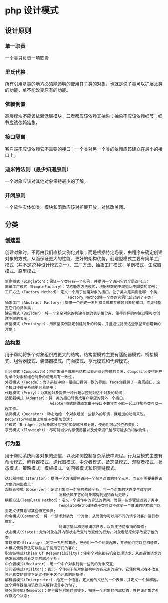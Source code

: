 # php 设计模式

## 设计原则

### 单一职责
一个类只负责一项职责
### 里氏代换
所有引用基类的地方必须能透明的使用其子类的对象，也就是说子类可以扩展父类的功能，单不能改变原有的功能。
### 依赖倒置
高层模块不应该依赖低层模块，二者都应该依赖其抽象；抽象不应该依赖细节；细节应该依赖抽象。
### 接口隔离
客户端不应该依赖它不需要的接口；一个类对另一个类的依赖应该建立在最小的接口上。
### 迪米特法则（最少知道原则）
一个对象应该对其他对象保持最少的了解。
### 开闭原则
一个软件实体如类、模块和函数应该对扩展开放，对修改关闭。


## 分类
### 创建型
创建对象时，不再由我们直接实例化对象；而是根据特定场景，由程序来确定创建对象的方式，从而保证更大的性能、更好的架构优势。创建型模式主要有简单工厂模式（并不是23种设计模式之一）、工厂方法、抽象工厂模式、单例模式、生成器模式、原型模式。
    
    单例模式（Singleton）：保证一个类只有一个实例，并提供一个访问它的全局访问点；
    简单工厂模式（SimpleFactory）：又称静态方法模式，根据参数的不同返回不同类的实例；
    工厂方法（Factory Method）：定义一个用于创建对象的接口，让子类决定实例化哪一个类，
                                Factory Method使一个类的实例化延迟到了子类；
    抽象工厂（Abstract Factory）：提供一个创建一系列相关或相互依赖对象的接口，而无须指定它们的具体类；
    建造模式（Builder）：将一个复杂对象的构建与他的表示相分离，使得同样的构建过程可以创建不同的表示；
    原型模式（Prototype）：用原型实例指定创建对象的种类，并且通过拷贝这些原型来创建新的对象；

### 结构型
用于帮助将多个对象组织成更大的结构。结构型模式主要有适配器模式、桥接模式、组合器模式、装饰器模式、门面模式、亨元模式和代理模式。
    
    组合模式（Composite）：将对象组合成树形结构以表示部分整体的关系，Composite使得用户对单个对象和组合对象的使用具有一致性；
    外观模式（Facade）：为子系统中的一组接口提供一致的界面，facade提供了一高层接口，这个接口使得子系统更容易使用；
    代理模式（Proxy）：为其他对象提供一种代理以控制对这个对象的访问；
    适配器模式（Adapter）：将一类的接口转换成客户希望的另外一个接口，
                        Adapter模式使得原本由于接口不兼容而不能一起工作那些类可以一起工作。
    装饰模式（Decrator）：动态地给一个对象增加一些额外的职责，就增加的功能来说，Decorator模式相比生成子类更加灵活；
    桥模式（Bridge）：将抽象部分与它的实现部分相分离，使他们可以独立的变化；
    享元模式（Flyweight）：尽可能减少内存使用量以及分享资讯给尽可能多的相似物件；
    
### 行为型
用于帮助系统间各对象的通信，以及如何控制复杂系统中流程。行为型模式主要有命令模式、解释器模式、迭代器模式、中介者模式、备忘录模式、观察者模式、状态模式、策略模式、模板模式、访问者模式和职责链模式。

    迭代器模式（Iterator）：提供一个方法顺序访问一个聚合对象的各个元素，而又不需要暴露该对象的内部表示；
    观察者模式（Observer）：定义对象间一对多的依赖关系，当一个对象的状态发生改变时，
                            所有依赖于它的对象都得到通知自动更新；
    模板方法(Template Method)：定义一个操作中的算法的骨架，而将一些步骤延迟到子类中，
                            TemplateMethod使得子类可以不改变一个算法的结构即可以重定义该算法得某些特定步骤;
    命令模式(Command)：将一个请求封装为一个对象，从而使你可以用不同的请求对客户进行参数化，
                            对请求排队和记录请求日志，以及支持可撤销的操作;
    状态模式(State)：允许对象在其内部状态改变时改变他的行为。对象看起来似乎改变了他的类;
    策略模式(Strategy)：定义一系列的算法，把他们一个个封装起来，并使他们可以互相替换，本模式使得算法可以独立于使用它们的客户;
    职责链模式(Chian Of Responsibility)：使多个对象都有机会处理请求，从而避免请求的送发者和接收者之间的耦合关系;
    中介者模式(Mediator)：用一个中介对象封装一些列的对象交互;
    访问者模式(Visitor)：表示一个作用于某对象结构中的各元素的操作，它使你可以在不改变各元素类的前提下定义作用于这个元素的新操作;
    解释器模式(Interpreter)：给定一个语言，定义他的文法的一个表示，并定义一个解释器，这个解释器使用该表示来解释语言中的句子;
    备忘录模式(Memento)：在不破坏对象的前提下，捕获一个对象的内部状态，并在该对象之外保存这个状态;
